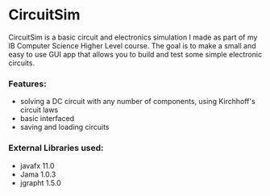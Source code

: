 # CircuitSim

CircuitSim is a basic circuit and electronics simulation I made as part of my IB Computer Science Higher Level course. The goal is to make a small and easy to use GUI app that allows you to build and test some simple electronic circuits.

### Features:
- solving a DC circuit with any number of components, using Kirchhoff's circuit laws
- basic interfaced
- saving and loading circuits

### External Libraries used:
- javafx 11.0
- Jama 1.0.3
- jgrapht 1.5.0
